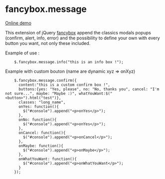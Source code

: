 fancybox.message
================

[Online demo](http://jb.demonte.fr/jquery/fancybox.message/)

This extension of jQuery [fancybox](http://www.fancybox.net/) append the classics modals popups (confirm, alert, info, error) and the possibility to define your own with every button you want, not only these included.

Example of use :

        $.fancybox.message.info("this is an info box !");

Example with custom bouton (name are dynamic xyz => onXyz)
        
        $.fancybox.message.confirm({
          content:"this is a custom confirm box !",
          buttons:{yes: "Yes, please", no: "No, thanks you", cancel: "I'm not sure...", maybe: "Maybe :)", whatYouWant:$("<button>").html("test")},
          classes: "long_name",
          onYes: function(){
            $("#console").append("<p>onYes</p>");
          },
          onNo: function(){
            $("#console").append("<p>onYes</p>");
          },
          onCancel: function(){
            $("#console").append("<p>onCancel</p>");
          },
          onMaybe: function(){
            $("#console").append("<p>onMaybe</p>");
          },
          onWhatYouWant: function(){
            $("#console").append("<p>onWhatYouWant</p>");
          }
        });